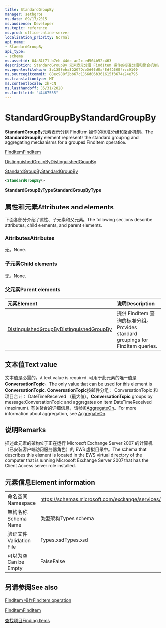 ```yaml
---
title: StandardGroupBy
manager: sethgros
ms.date: 09/17/2015
ms.audience: Developer
ms.topic: reference
ms.prod: office-online-server
localization_priority: Normal
api_name:
- StandardGroupBy
api_type:
- schema
ms.assetid: 04a84f71-b7eb-44dc-ac2c-ed504b52c463
description: StandardGroupBy 元素表示分组 FindItem 操作的标准分组和聚合机制。
ms.openlocfilehash: 3e135feba322979de3d66d5a45d423654ccc9100
ms.sourcegitcommit: 88ec988f2bb67c1866d06b361615f3674a24e795
ms.translationtype: MT
ms.contentlocale: zh-CN
ms.lasthandoff: 05/31/2020
ms.locfileid: "44467555"
---
```

# <a name="standardgroupby"></a><span data-ttu-id="1aec3-103">StandardGroupBy</span><span class="sxs-lookup"><span data-stu-id="1aec3-103">StandardGroupBy</span></span>

<span data-ttu-id="1aec3-104">**StandardGroupBy**元素表示分组 FindItem 操作的标准分组和聚合机制。</span><span class="sxs-lookup"><span data-stu-id="1aec3-104">The **StandardGroupBy** element represents the standard grouping and aggregating mechanisms for a grouped FindItem operation.</span></span> 
  
[<span data-ttu-id="1aec3-105">FindItem</span><span class="sxs-lookup"><span data-stu-id="1aec3-105">FindItem</span></span>](finditem.md)
  
[<span data-ttu-id="1aec3-106">DistinguishedGroupBy</span><span class="sxs-lookup"><span data-stu-id="1aec3-106">DistinguishedGroupBy</span></span>](distinguishedgroupby.md)
  
[<span data-ttu-id="1aec3-107">StandardGroupBy</span><span class="sxs-lookup"><span data-stu-id="1aec3-107">StandardGroupBy</span></span>](standardgroupby.md)
  
```xml
<StandardGroupBy/>
```

 <span data-ttu-id="1aec3-108">**StandardGroupByType**</span><span class="sxs-lookup"><span data-stu-id="1aec3-108">**StandardGroupByType**</span></span>
## <a name="attributes-and-elements"></a><span data-ttu-id="1aec3-109">属性和元素</span><span class="sxs-lookup"><span data-stu-id="1aec3-109">Attributes and elements</span></span>

<span data-ttu-id="1aec3-110">下面各部分介绍了属性、子元素和父元素。</span><span class="sxs-lookup"><span data-stu-id="1aec3-110">The following sections describe attributes, child elements, and parent elements.</span></span>
  
### <a name="attributes"></a><span data-ttu-id="1aec3-111">Attributes</span><span class="sxs-lookup"><span data-stu-id="1aec3-111">Attributes</span></span>

<span data-ttu-id="1aec3-112">无。</span><span class="sxs-lookup"><span data-stu-id="1aec3-112">None.</span></span>
  
### <a name="child-elements"></a><span data-ttu-id="1aec3-113">子元素</span><span class="sxs-lookup"><span data-stu-id="1aec3-113">Child elements</span></span>

<span data-ttu-id="1aec3-114">无。</span><span class="sxs-lookup"><span data-stu-id="1aec3-114">None.</span></span>
  
### <a name="parent-elements"></a><span data-ttu-id="1aec3-115">父元素</span><span class="sxs-lookup"><span data-stu-id="1aec3-115">Parent elements</span></span>

|<span data-ttu-id="1aec3-116">**元素**</span><span class="sxs-lookup"><span data-stu-id="1aec3-116">**Element**</span></span>|<span data-ttu-id="1aec3-117">**说明**</span><span class="sxs-lookup"><span data-stu-id="1aec3-117">**Description**</span></span>|
|:-----|:-----|
|[<span data-ttu-id="1aec3-118">DistinguishedGroupBy</span><span class="sxs-lookup"><span data-stu-id="1aec3-118">DistinguishedGroupBy</span></span>](distinguishedgroupby.md) <br/> |<span data-ttu-id="1aec3-119">提供 FindItem 查询的标准分组。</span><span class="sxs-lookup"><span data-stu-id="1aec3-119">Provides standard groupings for FindItem queries.</span></span>  <br/> |
   
## <a name="text-value"></a><span data-ttu-id="1aec3-120">文本值</span><span class="sxs-lookup"><span data-stu-id="1aec3-120">Text value</span></span>

<span data-ttu-id="1aec3-121">文本值是必需的。</span><span class="sxs-lookup"><span data-stu-id="1aec3-121">A text value is required.</span></span> <span data-ttu-id="1aec3-122">可用于此元素的唯一值是**ConversationTopic**。</span><span class="sxs-lookup"><span data-stu-id="1aec3-122">The only value that can be used for this element is **ConversationTopic**.</span></span> <span data-ttu-id="1aec3-123">**ConversationTopic**按邮件分组： ConversationTopic 和项目合计： DateTimeReceived （最大值）。</span><span class="sxs-lookup"><span data-stu-id="1aec3-123">**ConversationTopic** groups by message:ConversationTopic and aggregates on item:DateTimeReceived (maximum).</span></span> <span data-ttu-id="1aec3-124">有关聚合的详细信息，请参阅[AggregateOn](aggregateon.md)。</span><span class="sxs-lookup"><span data-stu-id="1aec3-124">For more information about aggregation, see [AggregateOn](aggregateon.md).</span></span>
  
## <a name="remarks"></a><span data-ttu-id="1aec3-125">说明</span><span class="sxs-lookup"><span data-stu-id="1aec3-125">Remarks</span></span>

<span data-ttu-id="1aec3-126">描述此元素的架构位于正在运行 Microsoft Exchange Server 2007 的计算机（已安装客户端访问服务器角色）的 EWS 虚拟目录中。</span><span class="sxs-lookup"><span data-stu-id="1aec3-126">The schema that describes this element is located in the EWS virtual directory of the computer that is running Microsoft Exchange Server 2007 that has the Client Access server role installed.</span></span>
  
## <a name="element-information"></a><span data-ttu-id="1aec3-127">元素信息</span><span class="sxs-lookup"><span data-stu-id="1aec3-127">Element information</span></span>

|||
|:-----|:-----|
|<span data-ttu-id="1aec3-128">命名空间</span><span class="sxs-lookup"><span data-stu-id="1aec3-128">Namespace</span></span>  <br/> |https://schemas.microsoft.com/exchange/services/2006/types  <br/> |
|<span data-ttu-id="1aec3-129">架构名称</span><span class="sxs-lookup"><span data-stu-id="1aec3-129">Schema Name</span></span>  <br/> |<span data-ttu-id="1aec3-130">类型架构</span><span class="sxs-lookup"><span data-stu-id="1aec3-130">Types schema</span></span>  <br/> |
|<span data-ttu-id="1aec3-131">验证文件</span><span class="sxs-lookup"><span data-stu-id="1aec3-131">Validation File</span></span>  <br/> |<span data-ttu-id="1aec3-132">Types.xsd</span><span class="sxs-lookup"><span data-stu-id="1aec3-132">Types.xsd</span></span>  <br/> |
|<span data-ttu-id="1aec3-133">可以为空</span><span class="sxs-lookup"><span data-stu-id="1aec3-133">Can be Empty</span></span>  <br/> |<span data-ttu-id="1aec3-134">False</span><span class="sxs-lookup"><span data-stu-id="1aec3-134">False</span></span>  <br/> |
   
## <a name="see-also"></a><span data-ttu-id="1aec3-135">另请参阅</span><span class="sxs-lookup"><span data-stu-id="1aec3-135">See also</span></span>



[<span data-ttu-id="1aec3-136">FindItem 操作</span><span class="sxs-lookup"><span data-stu-id="1aec3-136">FindItem operation</span></span>](finditem-operation.md)
  
[<span data-ttu-id="1aec3-137">FindItem</span><span class="sxs-lookup"><span data-stu-id="1aec3-137">FindItem</span></span>](finditem.md)


[<span data-ttu-id="1aec3-138">查找项目</span><span class="sxs-lookup"><span data-stu-id="1aec3-138">Finding Items</span></span>](https://msdn.microsoft.com/library/63af1f9c-464b-4fca-9ae3-3d60f24ca93c%28Office.15%29.aspx)

